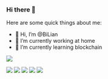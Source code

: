 ### Hi there 👋

Here are some quick things about me:

- 👋 Hi, I’m @BiLian
- 🔭 I’m currently working at home
- 🌱 I’m currently learning blockchain

<!---
buyaobilian1/buyaobilian1 is a ✨ special ✨ repository because its `README.md` (this file) appears on your GitHub profile.
You can click the Preview link to take a look at your changes.
--->
<img align="center" src="https://github-readme-stats.vercel.app/api?username=buyaobilian1&show_icons=true&icon_color=CE1D2D&text_color=718096&bg_color=ffffff&hide_title=true" />

![](https://github-profile-summary-cards.vercel.app/api/cards/profile-details?username=buyaobilian1&theme=github&t=1)
![](https://github-profile-summary-cards.vercel.app/api/cards/repos-per-language?username=buyaobilian1&theme=github)
![](https://github-profile-summary-cards.vercel.app/api/cards/most-commit-language?username=buyaobilian1&theme=github)
![](https://github-profile-summary-cards.vercel.app/api/cards/stats?username=buyaobilian1&theme=github)
![](https://github-profile-summary-cards.vercel.app/api/cards/productive-time?username=buyaobilian1&theme=github)
